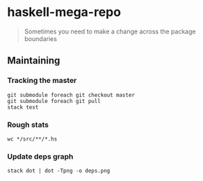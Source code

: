 # haskell-mega-repo

> Sometimes you need to make a change across the package boundaries

## Maintaining

### Tracking the master

```
git submodule foreach git checkout master
git submodule foreach git pull
stack test
```

### Rough stats

```
wc */src/**/*.hs
```

### Update deps graph

```
stack dot | dot -Tpng -o deps.png 
```
